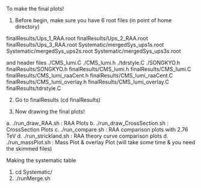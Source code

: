 To make the final plots!


1. Before begin, make sure you have 6 root files (in point of home directory)

finalResults/Ups_1_RAA.root
finalResults/Ups_2_RAA.root
finalResults/Ups_3_RAA.root
Systematic/mergedSys_ups1s.root
Systematic/mergedSys_ups2s.root
Systematic/mergedSys_ups3s.root

and header files
./CMS_lumi.C
./CMS_lumi.h
./tdrstyle.C
./SONGKYO.h
finalResults/SONGKYO.h
finalResults/CMS_lumi.h
finalResults/CMS_lumi.C
finalResults/CMS_lumi_raaCent.h
finalResults/CMS_lumi_raaCent.C
finalResults/CMS_lumi_overlay.h
finalResults/CMS_lumi_overlay.C
finalResults/tdrstyle.C

2. Go to finalResults (cd finalResults)

3. Now drawing the final plots!

  a. ./run_draw_RAA.sh   :  RAA Plots
  b. ./run_draw_CrossSection.sh   : CrossSection Plots
  c. ./run_compare.sh   :  RAA comparison plots with 2.76 TeV
  d. ./run_strickland.sh  :  RAA theory curve comparison plots
  d. ./run_massPlot.sh  :  Mass Plot & overlay Plot (will take some time & you need the skimmed files)


Making the systematic table
1. cd Systematic/   
2. ./runMerge.sh

